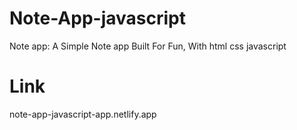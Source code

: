# Note-App-javascript
Note app: A Simple Note app Built For Fun, With html css javascript

# Link
note-app-javascript-app.netlify.app

